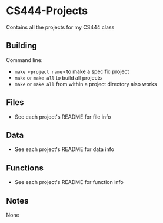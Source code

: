 # CS444-Projects
Contains all the projects for my CS444 class

## Building

Command line:
* `make <project name>` to make a specific project
* `make` or `make all` to build all projects
* `make` or `make all` from within a project directory also works


## Files

* See each project's README for file info


## Data

* See each project's README for data info


## Functions

* See each project's README for function info


## Notes

None

